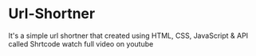 # Url-Shortner
It's a simple url shortner that created using HTML, CSS, JavaScript &amp; API called Shrtcode
watch full video on youtube
